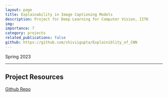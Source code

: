 ```yaml
---
layout: page
title: Explainability in Image Captioning Models
description: Project for Deep Learning for Computer Vision, IITK
img: 
importance: 7
category: projects
related_publications: false
github: https://github.com/shiviigupta/Explainiblity_of_CNN
---
```

<style>
.responsive-wrap iframe{ max-width: 100%;}
</style>

Spring 2023 <br>

---
## **Project Resources**
[Github Repo](https://github.com/shiviigupta/Explainiblity_of_CNN)